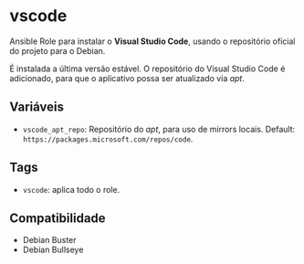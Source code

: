# vscode

Ansible Role para instalar o **Visual Studio Code**, usando o repositório
oficial do projeto para o Debian.

É instalada a última versão estável. O repositório do Visual Studio Code é
adicionado, para que o aplicativo possa ser atualizado via _apt_.

## Variáveis

- `vscode_apt_repo`: Repositório do _apt_, para uso de mirrors locais. Default:
  `https://packages.microsoft.com/repos/code`.

## Tags

- `vscode`: aplica todo o role.

## Compatibilidade

- Debian Buster
- Debian Bullseye
